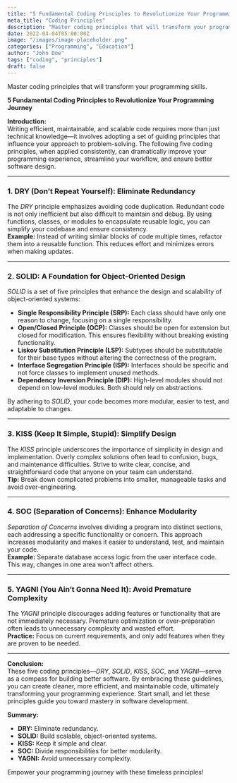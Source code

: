 ```yaml
---
title: "5 Fundamental Coding Principles to Revolutionize Your Programming Journey"
meta_title: "Coding Principles"
description: "Master coding principles that will transform your programming skills."
date: 2022-04-04T05:00:00Z
image: "/images/image-placeholder.png"
categories: ["Programming", "Education"]
author: "John Doe"
tags: ["coding", "principles"]
draft: false
---
```


Master coding principles that will transform your programming skills.

**5 Fundamental Coding Principles to Revolutionize Your Programming Journey**

**Introduction:**  
Writing efficient, maintainable, and scalable code requires more than just technical knowledge—it involves adopting a set of guiding principles that influence your approach to problem-solving. The following five coding principles, when applied consistently, can dramatically improve your programming experience, streamline your workflow, and ensure better software design.

---

### **1. DRY (Don’t Repeat Yourself): Eliminate Redundancy**  
The *DRY* principle emphasizes avoiding code duplication. Redundant code is not only inefficient but also difficult to maintain and debug. By using functions, classes, or modules to encapsulate reusable logic, you can simplify your codebase and ensure consistency.  
**Example:** Instead of writing similar blocks of code multiple times, refactor them into a reusable function. This reduces effort and minimizes errors when making updates.

---

### **2. SOLID: A Foundation for Object-Oriented Design**  
*SOLID* is a set of five principles that enhance the design and scalability of object-oriented systems:  
- **Single Responsibility Principle (SRP):** Each class should have only one reason to change, focusing on a single responsibility.  
- **Open/Closed Principle (OCP):** Classes should be open for extension but closed for modification. This ensures flexibility without breaking existing functionality.  
- **Liskov Substitution Principle (LSP):** Subtypes should be substitutable for their base types without altering the correctness of the program.  
- **Interface Segregation Principle (ISP):** Interfaces should be specific and not force classes to implement unused methods.  
- **Dependency Inversion Principle (DIP):** High-level modules should not depend on low-level modules. Both should rely on abstractions.

By adhering to *SOLID*, your code becomes more modular, easier to test, and adaptable to changes.

---

### **3. KISS (Keep It Simple, Stupid): Simplify Design**  
The *KISS* principle underscores the importance of simplicity in design and implementation. Overly complex solutions often lead to confusion, bugs, and maintenance difficulties. Strive to write clear, concise, and straightforward code that anyone on your team can understand.  
**Tip:** Break down complicated problems into smaller, manageable tasks and avoid over-engineering.

---

### **4. SOC (Separation of Concerns): Enhance Modularity**  
*Separation of Concerns* involves dividing a program into distinct sections, each addressing a specific functionality or concern. This approach increases modularity and makes it easier to understand, test, and maintain your code.  
**Example:** Separate database access logic from the user interface code. This way, changes in one area won’t affect others.

---

### **5. YAGNI (You Ain’t Gonna Need It): Avoid Premature Complexity**  
The *YAGNI* principle discourages adding features or functionality that are not immediately necessary. Premature optimization or over-preparation often leads to unnecessary complexity and wasted effort.  
**Practice:** Focus on current requirements, and only add features when they are proven to be needed.

---

**Conclusion:**  
These five coding principles—*DRY*, *SOLID*, *KISS*, *SOC*, and *YAGNI*—serve as a compass for building better software. By embracing these guidelines, you can create cleaner, more efficient, and maintainable code, ultimately transforming your programming experience. Start small, and let these principles guide you toward mastery in software development.  

**Summary:**  
- **DRY:** Eliminate redundancy.  
- **SOLID:** Build scalable, object-oriented systems.  
- **KISS:** Keep it simple and clear.  
- **SOC:** Divide responsibilities for better modularity.  
- **YAGNI:** Avoid unnecessary complexity.  

Empower your programming journey with these timeless principles!
